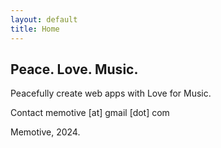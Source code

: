 ```yaml
---
layout: default
title: Home
---
```

## Peace. Love. Music.

Peacefully create web apps with Love for Music.

Contact memotive [at] gmail [dot] com

Memotive, 2024.
